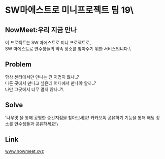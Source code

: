# SW마에스트로 미니프로젝트 팀 19\

## NowMeet:우리 지금 만나
이 프로젝트는 SW 마에스트로 미니 프로젝트로,\
SW 마에스트로 연수생들의 약속 장소를 찾아주기 위한 서비스입니다.\

## Problem
항상 센터에서만 만나는 건 지겹지 않나..?\
다른 곳에서 만나고 싶은데 어디에서 만나야 할까..?\
나만 그곳에서 너무 멀지 않나..?\


## Solve
'나우밋'을 통해 공평한 중간지점을 찾아보세요!
카카오톡 공유하기 기능을 통해 해당 장소를 연수생들과 공유하세요!\


## Link
www.nowmeet.xyz

